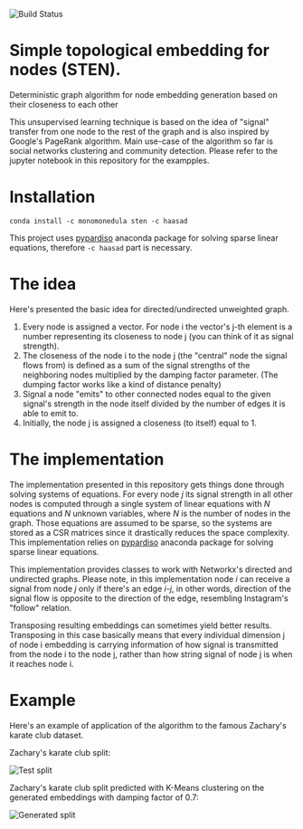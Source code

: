 
![Build Status](https://app.codeship.com/projects/8c4ecc90-8cbf-0138-fe57-46acb203fd15/status?branch=master)

# Simple topological embedding for nodes (STEN).

Deterministic graph algorithm for node embedding generation based on their closeness to each other

This unsupervised learning technique is based on the idea of "signal" transfer from 
one node to the rest of the graph and is also inspired by Google's PageRank algorithm.
Main use-case of the algorithm so far is social networks clustering and community detection.
Please refer to the jupyter notebook in this repository for the exampples.

# Installation

`conda install -c monomonedula sten -c haasad`

This project uses [pypardiso][1] anaconda package for solving sparse linear equations, therefore `-c haasad` part is necessary.



# The idea
Here's presented the basic idea for directed/undirected unweighted graph.

1. Every node is assigned a vector. For node i the vector's j-th element is a number representing its closeness to node j (you can think of it as signal strength).
2. The closeness of the node i to the node j (the "central" node the signal flows from) is defined as a sum of the signal strengths of the neighboring nodes multiplied by the damping factor parameter. (The dumping factor works like a kind of distance penalty)
3. Signal a node "emits" to other connected nodes equal to the given signal's strength in the node itself divided by the number of edges it is able to emit to.
4. Initially, the node j is assigned a closeness (to itself) equal to 1.


# The implementation
The implementation presented in this repository gets things done through solving systems of equations.
For every node *j* its signal strength in all other nodes is computed through a single system of linear equations with *N* equations and *N* unknown variables, where *N* is the number of nodes in the graph.
Those equations are assumed to be sparse, so the systems are stored as a CSR matrices since it drastically reduces the space complexity.
This implementation relies on [pypardiso][1] anaconda package for solving sparse linear equations.

This implementation provides classes to work with Networkx's directed and undirected graphs. 
Please note, in this implementation node *i* can receive a signal from node *j* only if there's an edge *i-j*, in other words, direction of the signal flow is opposite to the direction of the edge, resembling Instagram's "follow" relation.


Transposing resulting embeddings can sometimes yield better results.
Transposing in this case basically means that every individual dimension j of node i embedding 
is carrying information of how signal is transmitted from the node i to the node j, rather than 
how string signal of node j is when it reaches node i.

[1]: https://github.com/haasad/PyPardisoProject

# Example
Here's an example of application of the algorithm to the famous Zachary's karate club dataset.

Zachary's karate club split:

![Test split](https://github.com/monomonedula/sten/blob/master/zachary_expected.png "Zachary's karate club split")

Zachary's karate club split predicted with K-Means clustering on the generated embeddings with damping factor of 0.7:

![Generated split](https://github.com/monomonedula/sten/blob/master/zachary_computed.png "Zachary's karate club split predicted with K-Means clustering on the generated embeddings with damping factor of 0.7")
